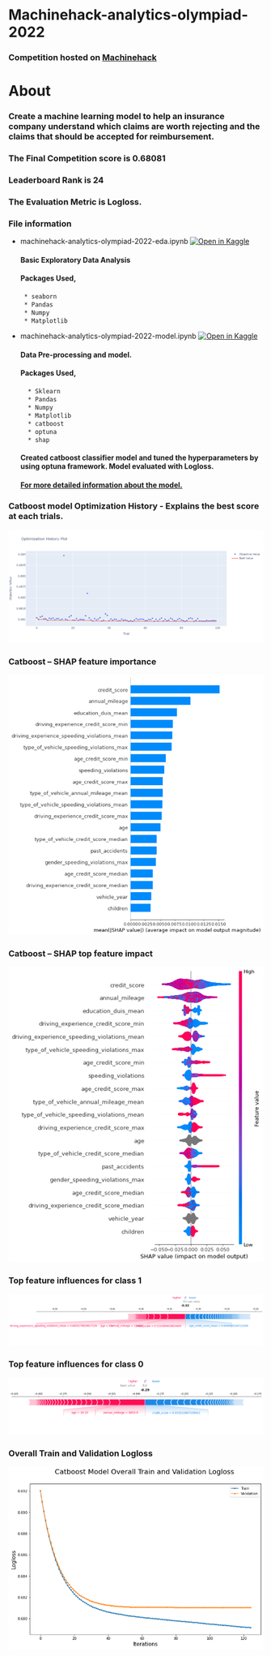 # Machinehack-analytics-olympiad-2022

### Competition hosted on <a href="https://machinehack.com/hackathons/analytics_olympiad_2022/overview">Machinehack</a>

# About

### Create a machine learning model to help an insurance company understand which claims are worth rejecting and the claims that should be accepted for reimbursement.

### The Final Competition score is 0.68081

### Leaderboard Rank is 24

### The Evaluation Metric is Logloss.

### File information
 
 * machinehack-analytics-olympiad-2022-eda.ipynb [![Open in Kaggle](https://img.shields.io/static/v1?label=&message=Open%20in%20Kaggle&labelColor=grey&color=blue&logo=kaggle)](https://www.kaggle.com/code/hari141v/machinehack-analytics-olympiad-2022-eda/notebook)
    #### Basic Exploratory Data Analysis
    #### Packages Used,
        * seaborn
        * Pandas
        * Numpy
        * Matplotlib
* machinehack-analytics-olympiad-2022-model.ipynb [![Open in Kaggle](https://img.shields.io/static/v1?label=&message=Open%20in%20Kaggle&labelColor=grey&color=blue&logo=kaggle)](https://www.kaggle.com/code/hari141v/machinehack-analytics-olympiad-2022-model/notebook)
    #### Data Pre-processing and model. 
    #### Packages Used,
        * Sklearn
        * Pandas
        * Numpy
        * Matplotlib
        * catboost
        * optuna
        * shap
     #### Created catboost classifier model and tuned the hyperparameters by using optuna framework. Model evaluated with Logloss. 
     #### [For more detailed information about the model.](https://github.com/hariprasath-v/Machinehack-analytics-olympiad-2022/blob/main/Approach_Machinehack_analytics_olympiad_2022.pdf)
     

### Catboost model Optimization History - Explains the best score at each trials.
![Alt text](https://github.com/hariprasath-v/Machinehack-analytics-olympiad-2022/blob/main/Model%20Visualization/Catboost%20optuna%20optimization%20history%20for%20100%20trials.png)

### Catboost – SHAP feature importance
![Alt text](https://github.com/hariprasath-v/Machinehack-analytics-olympiad-2022/blob/main/Model%20Visualization/Catboost%20SHAP%20feature%20importances.png)

### Catboost – SHAP top feature impact
![Alt text](https://github.com/hariprasath-v/Machinehack-analytics-olympiad-2022/blob/main/Model%20Visualization/Catboost%20SHAP%20top%20feature%20impact%20the%20model.png)

### Top feature influences for class 1
![Alt text](https://github.com/hariprasath-v/Machinehack-analytics-olympiad-2022/blob/main/Model%20Visualization/Catboost%20SHAP%20top%20feature%20influences%20for%20class%201.png)

### Top feature influences for class 0
![Alt text](https://github.com/hariprasath-v/Machinehack-analytics-olympiad-2022/blob/main/Model%20Visualization/Catboost%20SHAP%20top%20feature%20influences%20for%20class%200.png)

### Overall Train and Validation Logloss
![Alt text](https://github.com/hariprasath-v/Machinehack-analytics-olympiad-2022/blob/main/Model%20Visualization/Catboost%20optuna%20overall%20train%20and%20validation%20logloss.png)
